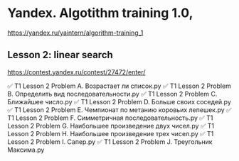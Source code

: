# Yandex. Algotithm training 1.0, 
https://yandex.ru/yaintern/algorithm-training_1

## Lesson 2: linear search

https://contest.yandex.ru/contest/27472/enter/

✅ T1 Lesson 2 Problem A. Возрастает ли список.py
✅ T1 Lesson 2 Problem B. Определить вид последовательности.py
✅ T1 Lesson 2 Problem C. Ближайшее число.py
✅ T1 Lesson 2 Problem D. Больше своих соседей.py
✅ T1 Lesson 2 Problem E. Чемпионат по метанию коровьих лепешек.py
✅ T1 Lesson 2 Problem F. Симметричная последовательность.py
✅ T1 Lesson 2 Problem G. Наибольшее произведение двух чисел.py
✅ T1 Lesson 2 Problem H. Наибольшее произведение трех чисел.py
✅ T1 Lesson 2 Problem I. Сапер.py
✅ T1 Lesson 2 Problem J. Треугольник Максима.py